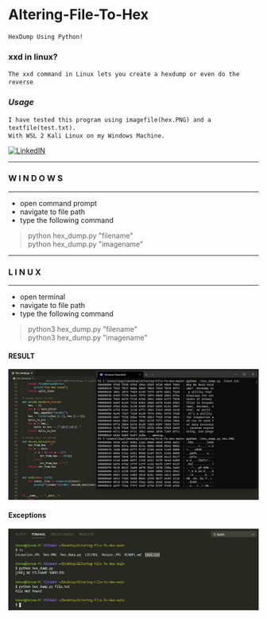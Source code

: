 # Altering-File-To-Hex
    HexDump Using Python! 

### xxd in linux?
    The xxd command in Linux lets you create a hexdump or even do the reverse

### _Usage_
    I have tested this program using imagefile(hex.PNG) and a textfile(test.txt).
    With WSL 2 Kali Linux on my Windows Machine.

[![LinkedIN](https://img.shields.io/badge/LinkedIn-0077B5?style=for-the-badge&logo=linkedin&logoColor=white)](https://www.linkedin.com/in/jadhusan24/)

-----------------------------------
###       W I N D O W S
-----------------------------------
- open command prompt
- navigate to  file path
- type the following command
>python hex_dump.py "filename" <br/>
>python hex_dump.py "imagename" <br/>
-----------------------------------
###         L I N U X
-----------------------------------
- open terminal
- navigate to file path
- type the following command
>python3 hex_dump.py "filename" <br/>
>python3 hex_dump.py "imagename" <br/>

#### RESULT

![Screenshot](./Packages/Output.JPG)

#### Exceptions

![Screenshot](./Packages/Exceptions.JPG)
